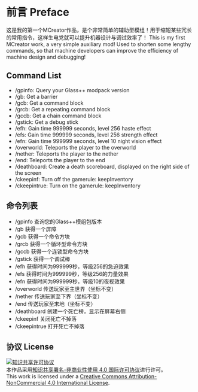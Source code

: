 # 前言 Preface
这是我的第一个MCreator作品，是个非常简单的辅助型模组！用于缩短某些冗长的常用指令，这样生电党就可以提升机器设计与调试效率了！
This is my first MCreator work, a very simple auxiliary mod! Used to shorten some lengthy commands, so that machine developers can improve the efficiency of machine design and debugging!
## Command List
* /gpinfo: Query your Glass++ modpack version
* /gb: Get a barrier
* /gcb: Get a command block
* /grcb: Get a repeating command block
* /gccb: Get a chain command block
* /gstick: Get a debug stick
* /efh: Gain time 999999 seconds, level 256 haste effect
* /efs: Gain time 999999 seconds, level 256 strength effect
* /efn: Gain time 999999 seconds, level 10 night vision effect
* /overworld: Teleports the player to the overworld
* /nether: Teleports the player to the nether
* /end: Teleports the player to the end
* /deathboard: Create a death scoreboard, displayed on the right side of the screen
* /ckeepinf: Turn off the gamerule: keepInventory
* /ckeepintrue: Turn on the gamerule: keepInventory
## 命令列表
* /gpinfo 查询您的Glass++模组包版本
* /gb 获得一个屏障
* /gcb 获得一个命令方块
* /grcb 获得一个循环型命令方块
* /gccb 获得一个连锁型命令方块
* /gstick 获得一个调试棒
* /efh 获得时间为999999秒，等级256的急迫效果
* /efs 获得时间为999999秒，等级256的力量效果
* /efn 获得时间为999999秒，等级10的夜视效果
* /overworld 传送玩家至主世界（坐标不变）
* /nether 传送玩家至下界（坐标不变）
* /end 传送玩家至末地（坐标不变）
* /deathboard 创建一个死亡榜，显示在屏幕右侧
* /ckeepinf 关闭死亡不掉落
* /ckeepintrue 打开死亡不掉落
## 协议 License

<a rel="license" href="http://creativecommons.org/licenses/by-nc/4.0/"><img alt="知识共享许可协议" style="border-width:0" src="https://i.creativecommons.org/l/by-nc/4.0/88x31.png" /></a><br />本作品采用<a rel="license" href="http://creativecommons.org/licenses/by-nc/4.0/">知识共享署名-非商业性使用 4.0 国际许可协议</a>进行许可。
</a><br />This work is licensed under a <a rel="license" href="http://creativecommons.org/licenses/by-nc/4.0/">Creative Commons Attribution-NonCommercial 4.0 International License</a>.
